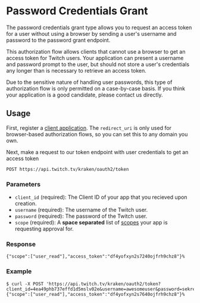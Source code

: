 # Password Credentials Grant

The password credentials grant type allows you to request an access token for a user without using a browser by sending a user's username and password to the password grant endpoint.

This authorization flow allows clients that cannot use a browser to get an access token for Twitch users. Your application can present a username and password prompt to the user, but should not store a user's credentials any longer than is necessary to retrieve an access token.

Due to the sensitive nature of handling user passwords, this type of authorization flow is only permitted on a case-by-case basis. If you think your application is a good candidate, please contact us directly.

## Usage

First, register a [client application][]. The `redirect_uri` is only used for browser-based authorization flows, so you can set this to any domain you own.

[client application]: https://api.twitch.tv/kraken/oauth2/clients/new

Next, make a request to our token endpoint with user credentials to get an access token

    POST https://api.twitch.tv/kraken/oauth2/token

### Parameters

- `client_id` (required): The Client ID of your app that you recieved upon creation.
- `username` (required): The username of the Twitch user.
- `password` (required): The password of the Twitch user.
- `scope` (required): A **space separated** list of [scopes](/API#wiki-scope) your app is requesting approval for.

### Response

    {"scope":["user_read"],"access_token":"df4yofxyn2s7240ojfrh9chz8"}%  

### Example

    $ curl -X POST 'https://api.twitch.tv/kraken/oauth2/token?client_id=4ea49phb737effd1d5mslv02e&username=awesomeuser&password=sekret&scope=user_read'
    {"scope":["user_read"],"access_token":"df4yofxyn2s7640ojfrh9chz8"}%       